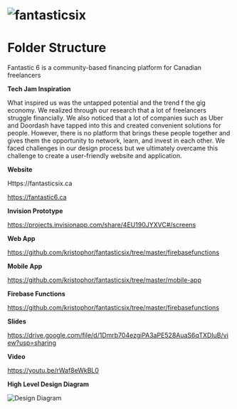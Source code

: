 # ![fantasticsix](https://fantasticsix.ca/fantasixlogo.png)

# Folder Structure

Fantastic 6 is a community-based financing platform for Canadian freelancers

**Tech Jam Inspiration**

What inspired us was the untapped potential and the trend f the gig economy. We realized through our research that a lot of freelancers struggle financially. We also noticed that a lot of companies such as Uber and Doordash have tapped into this and created convenient solutions for people. However, there is no platform that brings these people together and gives them the opportunity to network, learn, and invest in each other. We faced challenges in our design process but we ultimately overcame this challenge to create a user-friendly website and application.

**Website**

Https://fantasticsix.ca

https://fantastic6.ca

**Invision Prototype**

https://projects.invisionapp.com/share/4EU190JYXVC#/screens



**Web App**

https://github.com/kristophor/fantasticsix/tree/master/firebasefunctions

**Mobile App**

https://github.com/kristophor/fantasticsix/tree/master/mobile-app

**Firebase Functions**

https://github.com/kristophor/fantasticsix/tree/master/firebasefunctions



**Slides**

https://drive.google.com/file/d/1Dmrb704ezgiPA3aPE528AuaS6qTXDIuB/view?usp=sharing

**Video**

https://youtu.be/rWaf8eWkBL0

**High Level Design Diagram**

![Design Diagram](https://fantasticsix.ca/fantastic_infra.png)